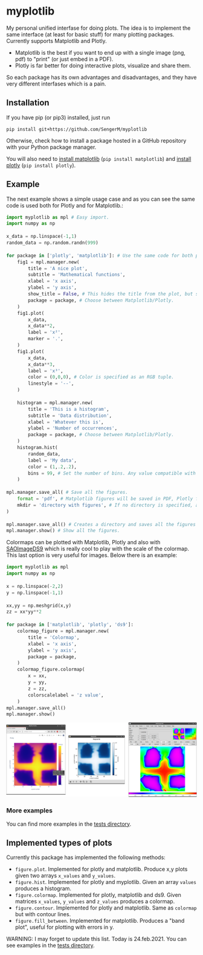 # myplotlib

My personal unified interfase for doing plots. The idea is to implement the same interface (at least for basic stuff) for many plotting packages. Currently supports Matplotlib and Plotly.

- Matplotlib is the best if you want to end up with a single image (png, pdf) to "print" (or just embed in a PDF).
- Plotly is far better for doing interactive plots, visualize and share them. 

So each package has its own advantages and disadvantages, and they have very different interfases which is a pain.

## Installation

If you have pip (or pip3) installed, just run

```
pip install git+https://github.com/SengerM/myplotlib
```
Otherwise, check how to install a package hosted in a GitHub repository with your Python package manager.

You will also need to [install matplotlib](https://matplotlib.org/users/installing.html#installing-an-official-release) (```pip install matplotlib```) and [install plotly](https://plotly.com/python/getting-started/#installation) (```pip install plotly```).

## Example

The next example shows a simple usage case and as you can see the same code is used both for Plotly and for Matplotlib.:

```Python
import myplotlib as mpl # Easy import.
import numpy as np

x_data = np.linspace(-1,1)
random_data = np.random.randn(999)

for package in ['plotly', 'matplotlib']: # Use the same code for both packages!
	fig1 = mpl.manager.new(
		title = 'A nice plot',
		subtitle = 'Mathematical functions',
		xlabel = 'x axis',
		ylabel = 'y axis',
		show_title = False, # This hides the title from the plot, but still uses this title for saving the file if you call "mpl.manager.save_all".
		package = package, # Choose between Matplotlib/Plotly.
	)
	fig1.plot(
		x_data,
		x_data**2,
		label = 'x²',
		marker = '.',
	)
	fig1.plot(
		x_data,
		x_data**3,
		label = 'x³',
		color = (0,0,0), # Color is specified as an RGB tuple.
		linestyle = '--',
	)

	histogram = mpl.manager.new(
		title = 'This is a histogram',
		subtitle = 'Data distribution',
		xlabel = 'Whatever this is',
		ylabel = 'Number of occurrences',
		package = package, # Choose between Matplotlib/Plotly.
	)
	histogram.hist(
		random_data,
		label = 'My data',
		color = (1,.2,.2),
		bins = 99, # Set the number of bins. Any value compatible with Numpy's histogram function should work here, see https://numpy.org/doc/stable/reference/generated/numpy.histogram.html.
	)

mpl.manager.save_all( # Save all the figures.
	format = 'pdf', # Matplotlib figures will be saved in PDF, Plotly figures will be saved in HTML (interactive).
	mkdir = 'directory with figures', # If no directory is specified, a directory with the name of the script is created.
)

mpl.manager.save_all() # Creates a directory and saves all the figures automatically.
mpl.manager.show() # Show all the figures.

```

Colormaps can be plotted with Matplotlib, Plotly and also with [SAOImageDS9](https://sites.google.com/cfa.harvard.edu/saoimageds9) which is really cool to play with the scale of the colormap. This last option is very useful for images. Below there is an example:

```Python
import myplotlib as mpl
import numpy as np

x = np.linspace(-2,2)
y = np.linspace(-1,1)

xx,yy = np.meshgrid(x,y)
zz = xx*yy**2

for package in ['matplotlib', 'plotly', 'ds9']:
	colormap_figure = mpl.manager.new(
		title = 'Colormap',
		xlabel = 'x axis',
		ylabel = 'y axis',
		package = package,
	)
	colormap_figure.colormap(
		x = xx,
		y = yy,
		z = zz,
		colorscalelabel = 'z value',
	)
mpl.manager.save_all()
mpl.manager.show()

```

![The same code produced the three plots!](doc/1.png?raw=true "Colormaps")

### More examples

You can find more examples in the [tests directory](https://github.com/SengerM/myplotlib/tree/master/tests).

## Implemented types of plots

Currently this package has implemented the following methods:

- ```figure.plot```. Implemented for plotly and matplotlib. Produce x,y plots given two arrays ```x_values``` and ```y_values```.
- ```figure.hist```. Implemented for plotly and myplotlib. Given an array ```values``` produces a histogram.
- ```figure.colormap```. Implemented for plotly, matplotlib and ds9. Given matrices ```x_values```, ```y_values``` and ```z_values``` produces a colormap.
- ```figure.contour```. Implemented for plotly and matplotlib. Same as ```colormap``` but with contour lines.
- ```figure.fill_between```. Implemented for matplotlib. Produces a "band plot", useful for plotting with errors in y.

WARNING: I may forget to update this list. Today is 24.feb.2021. You can see examples in the [tests directory](https://github.com/SengerM/myplotlib/tree/master/tests).
